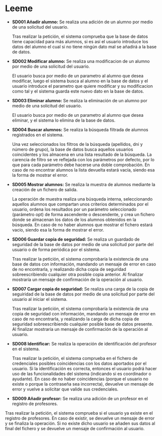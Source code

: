 # Leeme

* **SD001 Añadir alumno:** Se realiza una adición de un alumno por medio de una solicitud del usuario.

  Tras realizar la petición, el sistema comprueba que la base de datos tiene capacidad para más alumnos, si es así el usuario introduce los datos del alumno el cual si no tiene ningún dato mal se añadirá a la base de datos.
* **SD002 Modificar alumno:** Se realiza una modificacion de un alumno por medio de una solicitud del usuario.

  El usuario busca por medio de un parametro al alumno que desea modificar, luego el sistema busca al alumno en la base de datos y el usuario introduce el parametro que quiere modificar y su modificacion como tal y el sistema guarda este nuevo dato en la base de datos.
* **SD003 Eliminar alumno:** Se realiza la eliminación de un alumno por medio de una solicitud del usuario.

  El usuario busca por medio de un parametro al alumno que desea eliminar, y el sistema lo elimina de la base de datos.
* **SD004 Buscar alumnos:** Se realiza la búsqueda filtrada de alumnos registrados en el sistema.

  Una vez seleccionados los filtros de la búsqueda (apellidos, dni y número de grupo), la base de datos busca aquellos usuarios coincidentes y los almacena en una lista resultado de la búsqueda. La carencia de filtro se ve reflejada con los parámetros por defecto, por lo que para cada parámetro debe hacerse una doble comprobación. En caso de no encontrar alumnos la lista devuelta estará vacía, siendo esa la forma de mostrar el error.
* **SD005 Mostrar alumnos:** Se realiza la muestra de alumnos mediante la creación de un fichero de salida.

  La operación de muestra realiza una búsqueda interna, seleccionando aquellos alumnos que compartan unos criterios determinados por el usuario, ordena los resultados por un parámetro seleccionado (parámetro opt) de forma ascendente o descendente, y crea un fichero donde se almacenan los datos de los alumnos obtenidos en la búsqueda. En caso de no haber alumnos que mostrar el fichero estará vacío, siendo esa la forma de mostrar el error.
* **SD006 Guardar copia de seguridad:** Se realiza un guardado de seguridad de la base de datos por medio de una solicitud por parte del usuario o de forma periódica por el sistema. 

  Tras realizar la petición, el sistema comprobaría la existencia de una base de datos con información, mandando un mensaje de error en caso de no encontrarla, y realizando dicha copia de seguridad sobreescribiendo cualquier otra posible copia anterior. Al finalizar mostraría un mensaje de confirmación de la operación al usuario.
* **SD007 Cargar copia de seguridad:** Se realiza una carga de la copia de seguiridad de la base de datos por medio de una solicitud por parte del usuario al iniciar el sistema. 

  Tras realizar la petición, el sistema comprobaría la existencia de una copia de seguridad con información, mandando un mensaje de error en caso de no encontrarla, y realizando la carga de dicha copia de seguridad sobreescribiendo cualquier posible base de datos presente. Al finalizar mostraría un mensaje de confirmación de la operación al usuario.
* **SD008 Identificar:** Se realiza la operación de identificación del profesor en el sistema.

  Tras realizar la petición, el sistema comprueba en el fichero de credenciales posibles coincidencias con los datos aportados por el usuario. Si la identificación es correcta, entonces el usuario podrá hacer uso de las funcionalidades del sistema (indicando si es coordinador o ayudante). En caso de no haber coincidencias (porque el usuario no existe o porque la contraseña sea incorrecta), devuelve un mensaje de error y vuelve a solicitar que valide sus credenciales.
* **SD009 Añadir profesor:** Se realiza una adición de un profesor en el registro de profesores.

Tras realizar la petición, el sistema comprueba si el usuario ya existe en el registro de profesores. En caso de existir, se devuelve un mensaje de error y se finaliza la operación. Si no existe dicho usuario se añaden sus datos al final del fichero y se devuelve un mensaje de confirmación al usuario.
